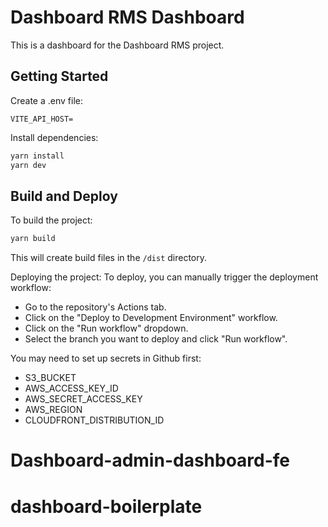 # Dashboard RMS Dashboard

This is a dashboard for the Dashboard RMS project.

## Getting Started

Create a .env file:
```.env
VITE_API_HOST=
```
Install dependencies:
```bash
yarn install
yarn dev
```

## Build and Deploy

To build the project:

```bash
yarn build
```

This will create build files in the `/dist` directory.

Deploying the project:
To deploy, you can manually trigger the deployment workflow:

- Go to the repository's Actions tab.
- Click on the "Deploy to Development Environment" workflow.
- Click on the "Run workflow" dropdown.
- Select the branch you want to deploy and click "Run workflow".

You may need to set up secrets in Github first:

- S3_BUCKET
- AWS_ACCESS_KEY_ID
- AWS_SECRET_ACCESS_KEY
- AWS_REGION
- CLOUDFRONT_DISTRIBUTION_ID
# Dashboard-admin-dashboard-fe
# dashboard-boilerplate
